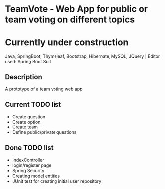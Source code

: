# TeamVote - Web App for public or team voting on different topics
# Currently under construction
Java, SpringBoot, Thymeleaf, Bootstrap, Hibernate, MySQL, JQuery | Editor used: Spring Boot Suit

## Description
A prototype of a team voting web app

## Current TODO list
* Create question
* Create option
* Create team
* Define public/private questions

## Done TODO list
* IndexController
* login/register page
* Spring Security
* Creating model entities
* JUnit test for creating initial user repository




